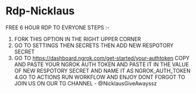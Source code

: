 # Rdp-Nicklaus
FREE 6 HOUR RDP TO EVRYONE STEPS :- 
1. FORK THIS OPTION IN THE RIGHT UPPER CORNER 
2. GO TO SETTINGS THEN SECRETS THEN ADD NEW RESPOTORY SECRET 
3. GO TO https://dashboard.ngrok.com/get-started/your-authtoken COPY AND PASTE YOUR NGROK AUTH TOKEN AND PASTE IT IN THE VALUE OF NEW RESPOTORY SECRET AND NAME IT AS NGROK_AUTH_TOKEN 
4.GO TO ACTIONS RUN WORKFLOW AND ENJOY
DONT FORGOT TO JOIN US ON OUR TG CHANNEL - @NicklausGiveAwayssz
